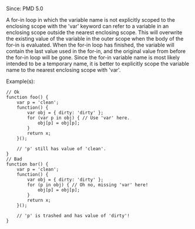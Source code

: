 Since: PMD 5.0

A for-in loop in which the variable name is not explicitly scoped to the enclosing scope with the 'var' keyword can
refer to a variable in an enclosing scope outside the nearest enclosing scope.  This will overwrite the
existing value of the variable in the outer scope when the body of the for-in is evaluated.  When the for-in loop
has finished, the variable will contain the last value used in the for-in, and the original value from before
the for-in loop will be gone.  Since the for-in variable name is most likely intended to be a temporary name, it
is better to explicitly scope the variable name to the nearest enclosing scope with 'var'.

Example(s):
```
// Ok
function foo() {
    var p = 'clean';
    function() {
        var obj = { dirty: 'dirty' };
        for (var p in obj) { // Use 'var' here.
            obj[p] = obj[p];
        }
        return x;
    }();

    // 'p' still has value of 'clean'.
}
// Bad
function bar() {
    var p = 'clean';
    function() {
        var obj = { dirty: 'dirty' };
        for (p in obj) { // Oh no, missing 'var' here!
            obj[p] = obj[p];
        }
        return x;
    }();

    // 'p' is trashed and has value of 'dirty'!
}
```
